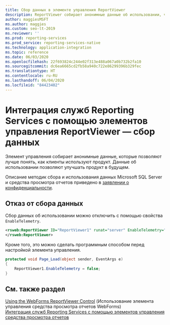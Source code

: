 ```yaml
---
title: Сбор данных в элементе управления ReportViewer
description: ReportViewer собирает анонимные данные об использовании, чтобы понять, как клиенты используют продукт, и позволяет сосредоточиться на улучшениях, наиболее важных для клиентов.
author: maggiesMSFT
ms.author: maggies
ms.custom: seo-lt-2019
ms.reviewer: ''
ms.prod: reporting-services
ms.prod_service: reporting-services-native
ms.technology: application-integration
ms.topic: reference
ms.date: 06/03/2020
ms.openlocfilehash: 22f693824c244e02f313e488a067a0b732b2fa10
ms.sourcegitcommit: dc6ea6665cd2fb58a940c722e86299396b329fec
ms.translationtype: HT
ms.contentlocale: ru-RU
ms.lasthandoff: 06/04/2020
ms.locfileid: "84423402"
---
```

# <a name="integrate-reporting-services-using-reportviewer-controls---data-collection"></a>Интеграция служб Reporting Services с помощью элементов управления ReportViewer — сбор данных

Элемент управления собирает анонимные данные, которые позволяют лучше понять, как клиенты используют продукт. Данные об использовании позволяют улучшать продукт в будущем.

Описание методик сбора и использования данных Microsoft SQL Server и средства просмотра отчетов приведено в [заявлении о конфиденциальности](https://go.microsoft.com/fwlink/?LinkID=868444).

## <a name="opting-out-of-data-collection"></a>Отказ от сбора данных

Сбор данных об использовании можно отключить с помощью свойства ```EnableTelemetry```.

```xml
<rsweb:ReportViewer ID="ReportViewer1" runat="server" EnableTelemetry="false">
</rsweb:ReportViewer>
```

Кроме того, это можно сделать программным способом перед настройкой элемента управления.
    
```csharp
protected void Page_Load(object sender, EventArgs e)
{
    ReportViewer1.EnableTelemetry = false;
}
```
## <a name="see-also"></a>См. также раздел

[Using the WebForms ReportViewer Control](../../reporting-services/application-integration/using-the-webforms-reportviewer-control.md) (Использование элемента управления средства просмотра отчетов WebForms)  
[Интеграция служб Reporting Services с помощью элементов управления средства просмотра отчетов](../../reporting-services/application-integration/integrating-reporting-services-using-reportviewer-controls.md) 



